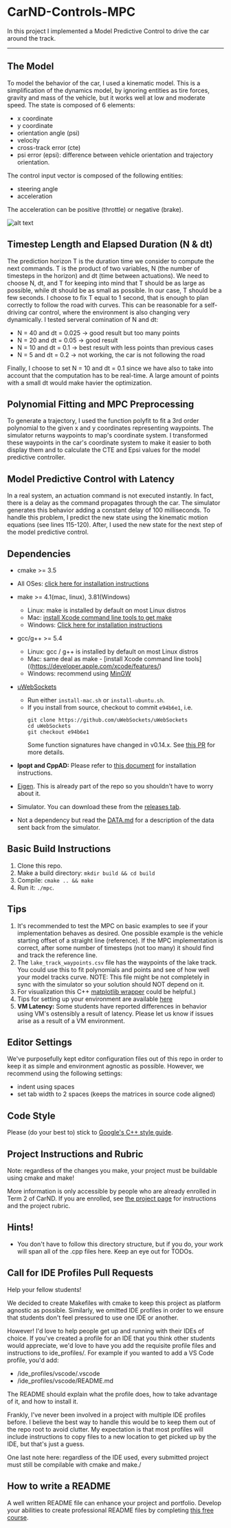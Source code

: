 # CarND-Controls-MPC
In this project I implemented a Model Predictive Control to drive the car around the track. 

---

## The Model
To model the behavior of the car, I used a kinematic model. This is a simplification of the dynamics model, by ignoring entities as tire forces, gravity and mass of the vehicle, but it works well at low and moderate speed. The state is composed of 6 elements:
- x coordinate
- y coordinate
- orientation angle (psi)
- velocity
- cross-track error (cte)
- psi error (epsi): difference between vehicle orientation and trajectory orientation.

The control input vector is composed of the following entities:
- steering angle
- acceleration

The acceleration can be positive (throttle) or negative (brake).

![alt text](https://github.com/jokla/CarND-MPC-Project/blob/master/imgs/equations.png)

## Timestep Length and Elapsed Duration (N & dt)
The prediction horizon T is the duration time we consider to compute the next commands. T is the product of two variables, N (the number of timesteps in the horizon) and dt (time between actuations). We need to choose N, dt, and T for keeping into mind that T should be as large as possible, while dt should be as small as possible. In our case, T should be a few seconds. I choose to fix T equal to 1 second, that is enough to plan correctly to follow the road with curves. This can be reasonable for a self-driving car control, where the environment is also changing very dynamically.
I tested serveral comination of N and dt: 
- N = 40 and dt = 0.025 -> good result but too many points 
- N = 20 and dt = 0.05 -> good result
- N = 10 and dt = 0.1 -> best result with less points than previous cases
- N = 5 and dt = 0.2 -> not working, the car is not following the road

Finally, I choose to set N = 10 and dt = 0.1 since we have also to take into account that the computation has to be real-time. A large amount of points with a small dt would make havier the optimization. 

## Polynomial Fitting and MPC Preprocessing
To generate a trajectory, I used the function polyfit to fit a 3rd order polynomial to the given x and y coordinates representing waypoints. The simulator returns waypoints to map's coordinate system. I transformed these waypoints in the car's coordinate system to make it easier to both display them and to calculate the CTE and Epsi values for the model predictive controller.

## Model Predictive Control with Latency

In a real system, an actuation command is not executed instantly. In fact, there is a delay as the command propagates through the car. The simulator generates this behavior adding a constant delay of 100 milliseconds. To handle this problem, I predict the new state using the kinematic motion equations (see lines 115-120). After, I used the new state for the next step of the model predictive control.




## Dependencies

* cmake >= 3.5
 * All OSes: [click here for installation instructions](https://cmake.org/install/)
* make >= 4.1(mac, linux), 3.81(Windows)
  * Linux: make is installed by default on most Linux distros
  * Mac: [install Xcode command line tools to get make](https://developer.apple.com/xcode/features/)
  * Windows: [Click here for installation instructions](http://gnuwin32.sourceforge.net/packages/make.htm)
* gcc/g++ >= 5.4
  * Linux: gcc / g++ is installed by default on most Linux distros
  * Mac: same deal as make - [install Xcode command line tools]((https://developer.apple.com/xcode/features/)
  * Windows: recommend using [MinGW](http://www.mingw.org/)
* [uWebSockets](https://github.com/uWebSockets/uWebSockets)
  * Run either `install-mac.sh` or `install-ubuntu.sh`.
  * If you install from source, checkout to commit `e94b6e1`, i.e.
    ```
    git clone https://github.com/uWebSockets/uWebSockets
    cd uWebSockets
    git checkout e94b6e1
    ```
    Some function signatures have changed in v0.14.x. See [this PR](https://github.com/udacity/CarND-MPC-Project/pull/3) for more details.

* **Ipopt and CppAD:** Please refer to [this document](https://github.com/udacity/CarND-MPC-Project/blob/master/install_Ipopt_CppAD.md) for installation instructions.
* [Eigen](http://eigen.tuxfamily.org/index.php?title=Main_Page). This is already part of the repo so you shouldn't have to worry about it.
* Simulator. You can download these from the [releases tab](https://github.com/udacity/self-driving-car-sim/releases).
* Not a dependency but read the [DATA.md](./DATA.md) for a description of the data sent back from the simulator.


## Basic Build Instructions

1. Clone this repo.
2. Make a build directory: `mkdir build && cd build`
3. Compile: `cmake .. && make`
4. Run it: `./mpc`.

## Tips

1. It's recommended to test the MPC on basic examples to see if your implementation behaves as desired. One possible example
is the vehicle starting offset of a straight line (reference). If the MPC implementation is correct, after some number of timesteps
(not too many) it should find and track the reference line.
2. The `lake_track_waypoints.csv` file has the waypoints of the lake track. You could use this to fit polynomials and points and see of how well your model tracks curve. NOTE: This file might be not completely in sync with the simulator so your solution should NOT depend on it.
3. For visualization this C++ [matplotlib wrapper](https://github.com/lava/matplotlib-cpp) could be helpful.)
4.  Tips for setting up your environment are available [here](https://classroom.udacity.com/nanodegrees/nd013/parts/40f38239-66b6-46ec-ae68-03afd8a601c8/modules/0949fca6-b379-42af-a919-ee50aa304e6a/lessons/f758c44c-5e40-4e01-93b5-1a82aa4e044f/concepts/23d376c7-0195-4276-bdf0-e02f1f3c665d)
5. **VM Latency:** Some students have reported differences in behavior using VM's ostensibly a result of latency.  Please let us know if issues arise as a result of a VM environment.

## Editor Settings

We've purposefully kept editor configuration files out of this repo in order to
keep it as simple and environment agnostic as possible. However, we recommend
using the following settings:

* indent using spaces
* set tab width to 2 spaces (keeps the matrices in source code aligned)

## Code Style

Please (do your best to) stick to [Google's C++ style guide](https://google.github.io/styleguide/cppguide.html).

## Project Instructions and Rubric

Note: regardless of the changes you make, your project must be buildable using
cmake and make!

More information is only accessible by people who are already enrolled in Term 2
of CarND. If you are enrolled, see [the project page](https://classroom.udacity.com/nanodegrees/nd013/parts/40f38239-66b6-46ec-ae68-03afd8a601c8/modules/f1820894-8322-4bb3-81aa-b26b3c6dcbaf/lessons/b1ff3be0-c904-438e-aad3-2b5379f0e0c3/concepts/1a2255a0-e23c-44cf-8d41-39b8a3c8264a)
for instructions and the project rubric.

## Hints!

* You don't have to follow this directory structure, but if you do, your work
  will span all of the .cpp files here. Keep an eye out for TODOs.

## Call for IDE Profiles Pull Requests

Help your fellow students!

We decided to create Makefiles with cmake to keep this project as platform
agnostic as possible. Similarly, we omitted IDE profiles in order to we ensure
that students don't feel pressured to use one IDE or another.

However! I'd love to help people get up and running with their IDEs of choice.
If you've created a profile for an IDE that you think other students would
appreciate, we'd love to have you add the requisite profile files and
instructions to ide_profiles/. For example if you wanted to add a VS Code
profile, you'd add:

* /ide_profiles/vscode/.vscode
* /ide_profiles/vscode/README.md

The README should explain what the profile does, how to take advantage of it,
and how to install it.

Frankly, I've never been involved in a project with multiple IDE profiles
before. I believe the best way to handle this would be to keep them out of the
repo root to avoid clutter. My expectation is that most profiles will include
instructions to copy files to a new location to get picked up by the IDE, but
that's just a guess.

One last note here: regardless of the IDE used, every submitted project must
still be compilable with cmake and make./

## How to write a README
A well written README file can enhance your project and portfolio.  Develop your abilities to create professional README files by completing [this free course](https://www.udacity.com/course/writing-readmes--ud777).
